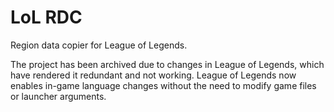 # LoL RDC

Region data copier for League of Legends.

The project has been archived due to changes in League of Legends, which have rendered it redundant and not working. League of Legends now enables in-game language changes without the need to modify game files or launcher arguments.
